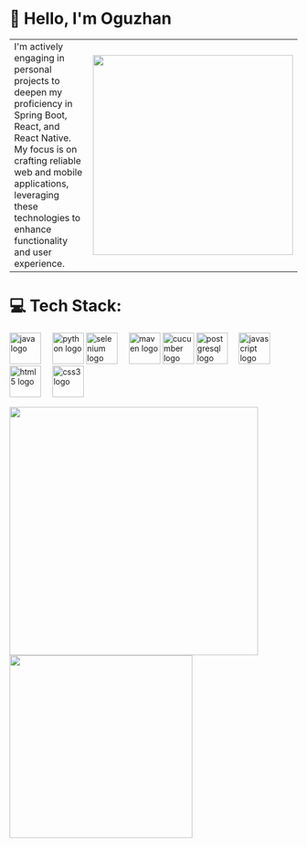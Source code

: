 # 💫 Hello, I'm Oguzhan

<table>
  <tr>
    <td>
      I'm actively engaging in personal projects to deepen my proficiency in Spring Boot, React, and React Native. My focus is on crafting reliable web and mobile applications, leveraging these technologies to enhance functionality and user experience.
    </td>
    <td>
      <img src="https://github.com/emiruyanik/emiruyanik/assets/141172584/580231ce-dc3f-413c-8ff9-58aa4bb77591"  width="350"/>
    </td>
  </tr>
</table>


<!-- Tech Stack Section -->
# 💻 Tech Stack:
<div align="left">
  <img src="https://cdn.jsdelivr.net/gh/devicons/devicon/icons/java/java-original.svg" height="55" alt="java logo"  />
  <img width="12" />
  <img src="https://www.svgrepo.com/show/376344/python.svg" height="55" alt="python logo"  />
   <img src="https://cdn.jsdelivr.net/gh/devicons/devicon/icons/selenium/selenium-original.svg" height="55" alt="selenium logo"  />
  <img width="12" />
  <img src="https://www.svgrepo.com/show/376335/maven.svg"height="55" alt="maven logo"  />
  <img src="https://cdn.jsdelivr.net/gh/devicons/devicon/icons/cucumber/cucumber-plain.svg" height="55" alt="cucumber logo"  />
  <img src="https://cdn.jsdelivr.net/gh/devicons/devicon/icons/postgresql/postgresql-original.svg" height="55" alt="postgresql logo"  />
  <img width="12" />
  <img src="https://cdn.jsdelivr.net/gh/devicons/devicon/icons/javascript/javascript-original.svg" height="55" alt="javascript logo"  />
  <img width="12" />
  <img src="https://cdn.jsdelivr.net/gh/devicons/devicon/icons/html5/html5-original.svg" height="55" alt="html5 logo"  />
  <img width="12" />
  <img src="https://cdn.jsdelivr.net/gh/devicons/devicon/icons/css3/css3-original.svg" height="55" alt="css3 logo"  />
  <img width="12" />
 
</div>
<!-- Stats and GIF Section -->
<p float="left">
  <img src="https://github-readme-streak-stats.herokuapp.com/?user=oguzzhanturkmen&theme=dark&hide_border=true" width="435" />
  <img src="https://github-readme-stats.vercel.app/api/top-langs/?username=oguzzhanturkmen&theme=dark&hide_border=true&include_all_commits=true&count_private=true&layout=compact" width="320" /> 
  
</p>




